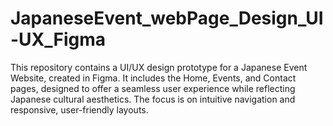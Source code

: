 # JapaneseEvent_webPage_Design_UI-UX_Figma
This repository contains a UI/UX design prototype for a Japanese Event Website, created in Figma. It includes the Home, Events, and Contact pages, designed to offer a seamless user experience while reflecting Japanese cultural aesthetics. The focus is on intuitive navigation and responsive, user-friendly layouts.
